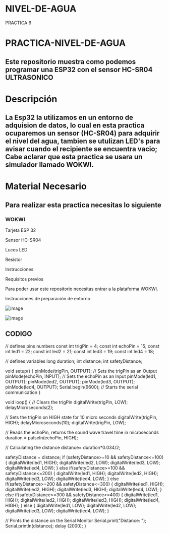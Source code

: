 # NIVEL-DE-AGUA
PRACTICA 6
# PRACTICA-NIVEL-DE-AGUA
## Este repositorio muestra como podemos programar una ESP32 con el sensor HC-SR04 ULTRASONICO
# Descripción

## La Esp32 la utilizamos en un entorno de adquision de datos, lo cual en esta practica ocuparemos un sensor (HC-SR04) para adquirir el nivel del agua, tambien se utulizan LED's para avisar cuando el recipiente se encuentra vacio; Cabe aclarar que esta practica se usara un simulador llamado WOKWI.
# Material Necesario
## Para realizar esta practica necesitas lo siguiente

### WOKWI

Tarjeta ESP 32

Sensor HC-SR04

Luces LED

Resistor

Instrucciones

Requisitos previos

Para poder usar este repositorio necesitas entrar a la plataforma WOKWI.


Instrucciones de preparación de entorno

![image](https://github.com/ErickRomeroRamos/NIVEL-DE-AGUA/assets/153964793/100c32be-ee67-4a47-b933-a7e26af8111c)

![image](https://github.com/ErickRomeroRamos/NIVEL-DE-AGUA/assets/153964793/4eb80cdf-77cc-4ef4-93c6-e8718da73490)

## CODIGO
// defines pins numbers
const int trigPin = 4;
const int echoPin = 15;
const int led1 = 22;
const int led2 = 21;
const int led3 = 19;
const int led4 = 18;

// defines variables
long duration;
int distance;
int safetyDistance;


void setup() {
pinMode(trigPin, OUTPUT); // Sets the trigPin as an Output
pinMode(echoPin, INPUT); // Sets the echoPin as an Input
pinMode(led1, OUTPUT);
pinMode(led2, OUTPUT);
pinMode(led3, OUTPUT);
pinMode(led4, OUTPUT);
Serial.begin(9600); // Starts the serial communication
}


void loop() {
// Clears the trigPin
digitalWrite(trigPin, LOW);
delayMicroseconds(2);

// Sets the trigPin on HIGH state for 10 micro seconds
digitalWrite(trigPin, HIGH);
delayMicroseconds(10);
digitalWrite(trigPin, LOW);

// Reads the echoPin, returns the sound wave travel time in microseconds
duration = pulseIn(echoPin, HIGH);

// Calculating the distance
distance= duration*0.034/2;

safetyDistance = distance;
if (safetyDistance>=10 && safetyDistance<=100)
{
  digitalWrite(led1, HIGH);
  digitalWrite(led2, LOW);
  digitalWrite(led3, LOW);
  digitalWrite(led4, LOW);
}
else if(safetyDistance>=100 && safetyDistance<=200) 
{
  digitalWrite(led1, HIGH);
  digitalWrite(led2, HIGH);
  digitalWrite(led3, LOW);
  digitalWrite(led4, LOW);
}
else if(safetyDistance>=200 && safetyDistance<=300) 
{
  digitalWrite(led1, HIGH);
  digitalWrite(led2, HIGH);
  digitalWrite(led3, HIGH);
  digitalWrite(led4, LOW);
}
else if(safetyDistance>=300 && safetyDistance<=400) 
{
  digitalWrite(led1, HIGH);
  digitalWrite(led2, HIGH);
  digitalWrite(led3, HIGH);
  digitalWrite(led4, HIGH);
}
else
{
  digitalWrite(led1, LOW);
  digitalWrite(led2, LOW);
  digitalWrite(led3, LOW);
  digitalWrite(led4, LOW);
}

// Prints the distance on the Serial Monitor
Serial.print("Distance: ");
Serial.println(distance);
delay (2000);
}

